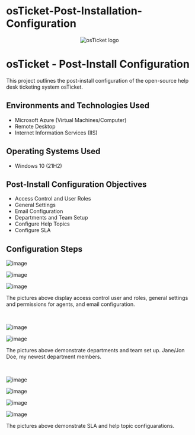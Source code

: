 # osTicket-Post-Installation-Configuration
<p align="center">
<img src="https://i.imgur.com/Clzj7Xs.png" alt="osTicket logo"/>
</p>

<h1>osTicket - Post-Install Configuration</h1>
This project outlines the post-install configuration of the open-source help desk ticketing system osTicket.<br />



<h2>Environments and Technologies Used</h2>

- Microsoft Azure (Virtual Machines/Computer)
- Remote Desktop
- Internet Information Services (IIS)

<h2>Operating Systems Used </h2>

- Windows 10</b> (21H2)

<h2>Post-Install Configuration Objectives</h2>

- Access Control and User Roles
- General Settings
- Email Configuration
- Departments and Team Setup 
- Configure Help Topics
- Configure SLA
<h2>Configuration Steps</h2>

<p>

![image](https://github.com/DabneyV/osTicket-Post-Installation-Configuration/assets/148362429/920e557b-ec2b-4eb5-8e69-d0efa2ec5630)

![image](https://github.com/DabneyV/osTicket-Post-Installation-Configuration/assets/148362429/90508617-d189-459e-b0cf-1eb1e3705995)

![image](https://github.com/DabneyV/osTicket-Post-Installation-Configuration/assets/148362429/00c446db-faab-42cf-b2f6-d5d8dbe50293)


</p>
<p>
The pictures above display access control user and roles, general settings and permissions for agents, and email configuration.
</p>
<br />

<p>
  
![image](https://github.com/DabneyV/osTicket-Post-Installation-Configuration/assets/148362429/4ce608b5-b2d3-418b-82ea-f55b53579b27)

![image](https://github.com/DabneyV/osTicket-Post-Installation-Configuration/assets/148362429/1aed154d-3781-44cd-87d9-125d5ebaf8ef)



</p>
<p>
The pictures above demonstrate departments and team set up. Jane/Jon Doe, my newest department members.
</p>
<br />

<p>
  
![image](https://github.com/DabneyV/osTicket-Post-Installation-Configuration/assets/148362429/bd9643b7-a030-4a50-b7b7-8695b4b496dd)

![image](https://github.com/DabneyV/osTicket-Post-Installation-Configuration/assets/148362429/ee97ebeb-c44d-46b4-bc2e-f9375de48d13)

![image](https://github.com/DabneyV/osTicket-Post-Installation-Configuration/assets/148362429/54af4065-15ca-4950-b332-8f95ad83fff6)

![image](https://github.com/DabneyV/osTicket-Post-Installation-Configuration/assets/148362429/d11737d2-5476-4386-9de2-1c33fea86bd1)


</p>
<p>
The pictures above demonstrate SLA and help topic configuarations.
</p>
<br />
